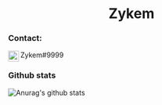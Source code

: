 
<h1 align="center">Zykem</h1>

<p align="center">

</p>


### Contact:

<img align="left" alt="My discord" width="22px" src="https://cdn.jsdelivr.net/npm/simple-icons@v3/icons/discord.svg" /> Zykem#9999
<br />


### Github stats
![Anurag's github stats](https://github-readme-stats.vercel.app/api?username=Zykem&count_private=true&show_icons=true?theme=buefy)


<br />

